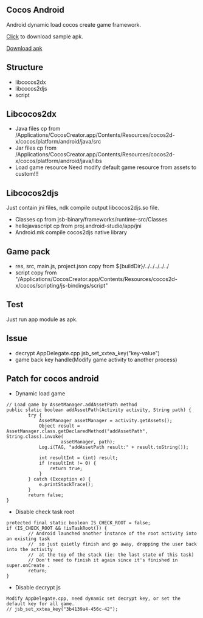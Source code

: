 ## Cocos Android
Android dynamic load cocos create game framework.

[Click](https://www.pgyer.com/cocos-andorid) to download sample apk.

[Download apk](./release/CocosAndroid-release.apk)

## Structure
- libcocos2dx
- libcocos2djs
- script

## Libcocos2dx
- Java files
    cp from /Applications/CocosCreator.app/Contents/Resources/cocos2d-x/cocos/platform/android/java/src
- Jar files
    cp from /Applications/CocosCreator.app/Contents/Resources/cocos2d-x/cocos/platform/android/java/libs
- Load game resource
    Need modify default game resource from assets to custom!!!

## Libcocos2djs
Just contain jni files, ndk compile output libcocos2djs.so file.

- Classes
    cp from jsb-binary/frameworks/runtime-src/Classes
- hellojavascript
    cp from proj.android-studio/app/jni
- Android.mk
    compile cocos2djs native library

## Game pack
- res, src, main.js, project.json copy from ${buildDir}/../../../../../
- script copy from "/Applications/CocosCreator.app/Contents/Resources/cocos2d-x/cocos/scripting/js-bindings/script"

## Test
Just run app module as apk.

## Issue
- decrypt AppDelegate.cpp jsb_set_xxtea_key("key-value")
- game back key handle(Modify game activity to another process)

## Patch for cocos android
- Dynamic load game
```
// Load game by AssetManager.addAssetPath method
public static boolean addAssetPath(Activity activity, String path) {
        try {
            AssetManager assetManager = activity.getAssets();
            Object result = AssetManager.class.getDeclaredMethod("addAssetPath", String.class).invoke(
                    assetManager, path);
            Log.i(TAG, "addAssetPath result:" + result.toString());

            int resultInt = (int) result;
            if (resultInt != 0) {
                return true;
            }
        } catch (Exception e) {
            e.printStackTrace();
        }
        return false;
}
```

- Disable check task root
```
protected final static boolean IS_CHECK_ROOT = false;
if (IS_CHECK_ROOT && !isTaskRoot()) {
        // Android launched another instance of the root activity into an existing task
        //  so just quietly finish and go away, dropping the user back into the activity
        //  at the top of the stack (ie: the last state of this task)
        // Don't need to finish it again since it's finished in super.onCreate .
        return;
}
```

- Disable decrypt js
```
Modify AppDelegate.cpp, need dynamic set decrypt key, or set the default key for all game.
// jsb_set_xxtea_key("3b4139a4-456c-42");
```



